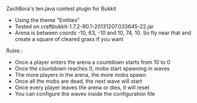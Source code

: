 ZachBora's ten.java contest plugin for Bukkit

- Using the theme "Entities"
- Tested on craftbukkit-1.7.2-R0.1-20131207.033645-22.jar
- Arena is between coords -10, 63, -10 and 10, 74, 10. So fly near that and create a square of cleared grass if you want

Rules :
- Once a player enters the arena a countdown starts from 10 to 0
- Once the countdown reaches 0, mobs start spawning in waves
- The more players in the arena, the more mobs spawn
- Once all the mobs are dead, the next wave will start
- Once every player leaves the arena or dies, it will reset
- You can configure the waves inside the configuration file
